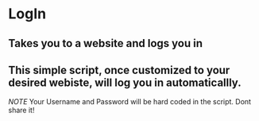 # LogIn
Takes you to a website and logs you in
---------------------------------------
This simple script, once customized to your desired webiste, will log you in automaticallly. 
---------------------------------------
*NOTE*
Your Username and Password will be hard coded in the script. Dont share it! 

